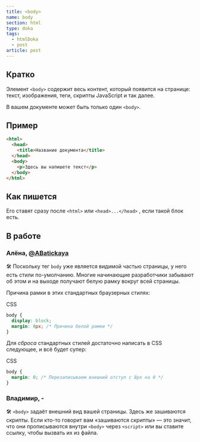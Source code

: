 ```yaml
---
title: <body>
name: body
section: html
type: doka
tags:
  - htmlDoka
  - post
article: post
---
```


## Кратко

Элемент `<body>` содержит весь контент, который появится на странице: текст, изображения, теги, скрипты JavaScript и так далее.

В вашем документе может быть только один `<body>`.

## Пример

```html
<html>
  <head>
    <title>Название документа</title>
  </head>
  <body>
    <p>Здесь вы напишете текст</p>
  </body>
</html>
```

## Как пишется

Его ставят сразу после `<html>` или `<head>...</head>` , если такой блок есть.

## В работе

<h3>Алёна, <a href="https://twitter.com/ABatickaya" target="_blank" rel="nofollow noopener noreferrer" class="twitter">@ABatickaya</a></h3>

🛠 Поскольку тег `body` уже является видимой частью страницы, у него есть стили по-умолчанию. Многие начинающие разработчики забывают об этом и на выходе получают белую рамку вокруг всей страницы.

Причина рамки в этих стандартных браузерных стилях:

CSS

```css
body {
  display: block;
  margin: 8px; /* Причина белой рамки */
}
```

Для _сброса_ стандартных стилей достаточно написать в CSS следующее, и всё будет супер:

CSS

```css
body {
  margin: 0; /* Перезаписываем внешний отступ с 8px на 0 */
}
```

<h3>Владимир, <span class="twitter">-</span></h3>

🛠 `<body>` задаёт внешний вид вашей страницы. Здесь же зашиваются скрипты. Если кто-то говорит вам «зашиваются скрипты» — это значит, что они прописываются внутри `<body>` через `<script>` или вы ставите ссылку, чтобы вызвать их из файла.
